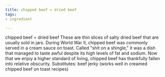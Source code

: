 ```yaml
---
title: chipped beef = dried beef
tags:
- ingredient

---
```

chipped beef = dried beef These are thin slices of salty dried beef that are usually sold in jars. During World War II, chipped beef was commonly served in a cream sauce on toast. Called "shit on a shingle," it was a dish that managed to taste awful despite its high levels of fat and sodium. Now that we enjoy a higher standard of living, chipped beef has thankfully fallen into relative obscurity. Substitutes: beef jerky (works well in creamed chipped beef on toast recipes)
